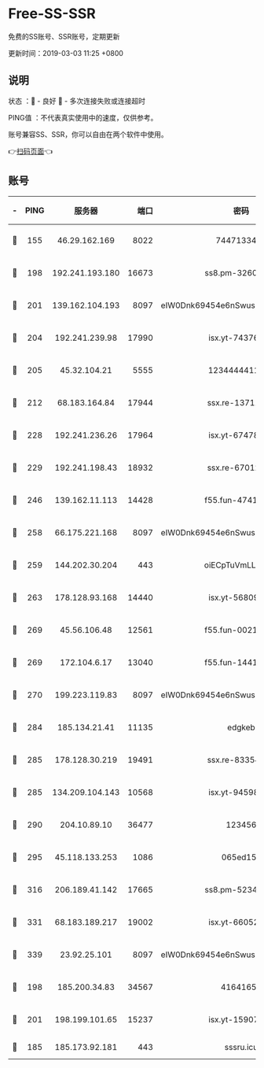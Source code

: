 # Free-SS-SSR

免费的SS账号、SSR账号，定期更新

更新时间：2019-03-03 11:25 +0800

## 说明

状态     ：🙂 - 良好 🙁 - 多次连接失败或连接超时

PING值   ：不代表真实使用中的速度，仅供参考。

账号兼容SS、SSR，你可以自由在两个软件中使用。

👉[扫码页面](https://liesauer.github.io/free-ss-ssr.github.io/)👈

## 账号

|-|PING|服务器|端口|密码|加密方式|区域|
|:----:|:----:|:-----:|-----:|:----:|:----:|:----:|
|🙂|155|46.29.162.169|8022|7447133485|aes-256-cfb|RU|
|🙂|198|192.241.193.180|16673|ss8.pm-32602550|aes-256-cfb|US|
|🙂|201|139.162.104.193|8097|eIW0Dnk69454e6nSwuspv9DmS201tQ0D|aes-256-cfb|JP|
|🙂|204|192.241.239.98|17990|isx.yt-74376721|aes-256-cfb|US|
|🙂|205|45.32.104.21|5555|1234444411111|aes-256-cfb|SG|
|🙂|212|68.183.164.84|17944|ssx.re-13711103|aes-256-cfb|US|
|🙂|228|192.241.236.26|17964|isx.yt-67478866|aes-256-cfb|US|
|🙂|229|192.241.198.43|18932|ssx.re-67012369|aes-256-cfb|US|
|🙂|246|139.162.11.113|14428|f55.fun-47410075|aes-256-cfb|SG|
|🙂|258|66.175.221.168|8097|eIW0Dnk69454e6nSwuspv9DmS201tQ0D|aes-256-cfb|US|
|🙂|259|144.202.30.204|443|oiECpTuVmLLxk4Ts|aes-256-cfb|US|
|🙂|263|178.128.93.168|14440|isx.yt-56809452|aes-256-cfb|SG|
|🙂|269|45.56.106.48|12561|f55.fun-00211476|aes-256-cfb|US|
|🙂|269|172.104.6.17|13040|f55.fun-14418774|aes-256-cfb|US|
|🙂|270|199.223.119.83|8097|eIW0Dnk69454e6nSwuspv9DmS201tQ0D|aes-256-cfb|US|
|🙂|284|185.134.21.41|11135|edgkeb|aes-256-cfb|GB|
|🙂|285|178.128.30.219|19491|ssx.re-83354256|aes-256-cfb|SG|
|🙂|285|134.209.104.143|10568|isx.yt-94598506|aes-256-cfb|SG|
|🙂|290|204.10.89.10|36477|123456|aes-256-cfb|US|
|🙂|295|45.118.133.253|1086|065ed15a|aes-256-cfb|SG|
|🙂|316|206.189.41.142|17665|ss8.pm-52341360|aes-256-cfb|SG|
|🙂|331|68.183.189.217|19002|isx.yt-66052307|aes-256-cfb|SG|
|🙂|339|23.92.25.101|8097|eIW0Dnk69454e6nSwuspv9DmS201tQ0D|aes-256-cfb|US|
|🙂|198|185.200.34.83|34567|41641651|aes-256-cfb|US|
|🙂|201|198.199.101.65|15237|isx.yt-15907759|aes-256-cfb|US|
|🙁|185|185.173.92.181|443|sssru.icu|rc4-md5|RU|

